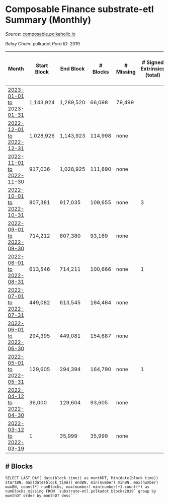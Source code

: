 # Composable Finance substrate-etl Summary (Monthly)

_Source_: [composable.polkaholic.io](https://composable.polkaholic.io)

*Relay Chain*: polkadot
*Para ID*: 2019



| Month | Start Block | End Block | # Blocks | # Missing | # Signed Extrinsics (total) | # Active Accounts (avg) | # Addresses with Balances (max) | Issues |
| ----- | ----------- | --------- | -------- | --------- | --------------------------- | ----------------------- | ------------------------------- | ------ |
| [2023-01-01 to 2023-01-31](/substrate-etl/polkadot/2019-composable/2023-01-31.md) | 1,143,924 | 1,289,520 | 66,098 | 79,499 |  |  | 10 | - | 
| [2022-12-01 to 2022-12-31](/substrate-etl/polkadot/2019-composable/2022-12-31.md) | 1,028,926 | 1,143,923 | 114,998 | none |  |  | 7 | - | 
| [2022-11-01 to 2022-11-30](/substrate-etl/polkadot/2019-composable/2022-11-30.md) | 917,036 | 1,028,925 | 111,890 | none |  |  | 7 | - | 
| [2022-10-01 to 2022-10-31](/substrate-etl/polkadot/2019-composable/2022-10-31.md) | 807,381 | 917,035 | 109,655 | none | 3 |  | 7 | - | 
| [2022-09-01 to 2022-09-30](/substrate-etl/polkadot/2019-composable/2022-09-30.md) | 714,212 | 807,380 | 93,169 | none |  |  | 6 | - | 
| [2022-08-01 to 2022-08-31](/substrate-etl/polkadot/2019-composable/2022-08-31.md) | 613,546 | 714,211 | 100,666 | none | 1 |  | 6 | - | 
| [2022-07-01 to 2022-07-31](/substrate-etl/polkadot/2019-composable/2022-07-31.md) | 449,082 | 613,545 | 164,464 | none |  |  | 6 | - | 
| [2022-06-01 to 2022-06-30](/substrate-etl/polkadot/2019-composable/2022-06-30.md) | 294,395 | 449,081 | 154,687 | none |  |  | 6 | - | 
| [2022-05-01 to 2022-05-31](/substrate-etl/polkadot/2019-composable/2022-05-31.md) | 129,605 | 294,394 | 164,790 | none | 1 |  | 6 | - | 
| [2022-04-12 to 2022-04-30](/substrate-etl/polkadot/2019-composable/2022-04-30.md) | 36,000 | 129,604 | 93,605 | none |  |  | 6 | - | 
| [2022-03-12 to 2022-03-19](/substrate-etl/polkadot/2019-composable/2022-03-19.md) | 1 | 35,999 | 35,999 | none |  |  | 6 | - | 

## # Blocks
```
SELECT LAST_DAY( date(block_time)) as monthDT, Min(date(block_time)) startBN, max(date(block_time)) endBN, min(number) minBN, max(number) maxBN, count(*) numBlocks, max(number)-min(number)+1-count(*) as numBlocks_missing FROM `substrate-etl.polkadot.blocks2019` group by monthDT order by monthDT desc```

